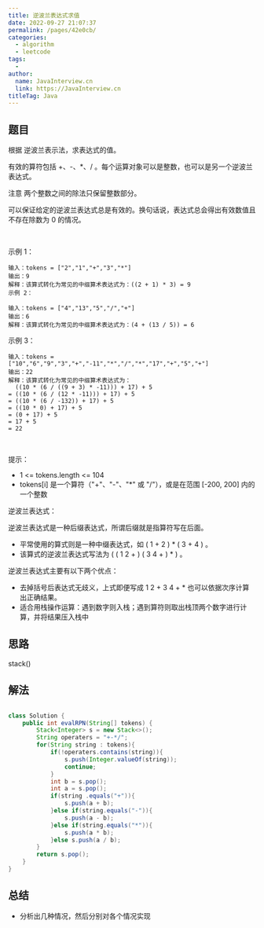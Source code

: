 ```yaml
---
title: 逆波兰表达式求值
date: 2022-09-27 21:07:37
permalink: /pages/42e0cb/
categories:
  - algorithm
  - leetcode
tags:
  - 
author: 
  name: JavaInterview.cn
  link: https://JavaInterview.cn
titleTag: Java
---
```



## 题目

根据 逆波兰表示法，求表达式的值。

有效的算符包括 +、-、*、/ 。每个运算对象可以是整数，也可以是另一个逆波兰表达式。

注意 两个整数之间的除法只保留整数部分。

可以保证给定的逆波兰表达式总是有效的。换句话说，表达式总会得出有效数值且不存在除数为 0 的情况。

 

示例 1：

    输入：tokens = ["2","1","+","3","*"]
    输出：9
    解释：该算式转化为常见的中缀算术表达式为：((2 + 1) * 3) = 9
    示例 2：
    
    输入：tokens = ["4","13","5","/","+"]
    输出：6
    解释：该算式转化为常见的中缀算术表达式为：(4 + (13 / 5)) = 6
示例 3：

    输入：tokens = ["10","6","9","3","+","-11","*","/","*","17","+","5","+"]
    输出：22
    解释：该算式转化为常见的中缀算术表达式为：
      ((10 * (6 / ((9 + 3) * -11))) + 17) + 5
    = ((10 * (6 / (12 * -11))) + 17) + 5
    = ((10 * (6 / -132)) + 17) + 5
    = ((10 * 0) + 17) + 5
    = (0 + 17) + 5
    = 17 + 5
    = 22
 

提示：

- 1 <= tokens.length <= 104
- tokens[i] 是一个算符（"+"、"-"、"*" 或 "/"），或是在范围 [-200, 200] 内的一个整数

逆波兰表达式：

逆波兰表达式是一种后缀表达式，所谓后缀就是指算符写在后面。

- 平常使用的算式则是一种中缀表达式，如 ( 1 + 2 ) * ( 3 + 4 ) 。
- 该算式的逆波兰表达式写法为 ( ( 1 2 + ) ( 3 4 + ) * ) 。

逆波兰表达式主要有以下两个优点：

- 去掉括号后表达式无歧义，上式即便写成 1 2 + 3 4 + * 也可以依据次序计算出正确结果。
- 适合用栈操作运算：遇到数字则入栈；遇到算符则取出栈顶两个数字进行计算，并将结果压入栈中


## 思路

stack()

## 解法
```java

class Solution {
    public int evalRPN(String[] tokens) {
        Stack<Integer> s = new Stack<>();
        String operaters = "+-*/";
        for(String string : tokens){
            if(!operaters.contains(string)){
                s.push(Integer.valueOf(string));
                continue;
            }
            int b = s.pop();
            int a = s.pop();
            if(string .equals("+")){
                s.push(a + b);
            }else if(string.equals("-")){
                s.push(a - b);
            }else if(string.equals("*")){
                s.push(a * b);
            }else s.push(a / b);
        }
        return s.pop();
    }
}
```

## 总结

- 分析出几种情况，然后分别对各个情况实现 
